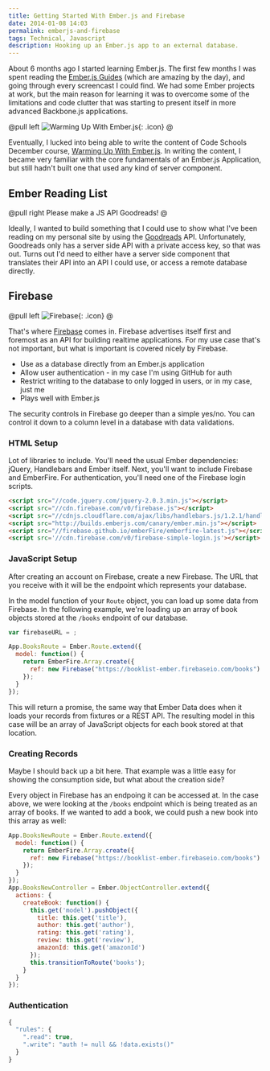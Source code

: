 ```yaml
---
title: Getting Started With Ember.js and Firebase
date: 2014-01-08 14:03
permalink: emberjs-and-firebase
tags: Technical, Javascript
description: Hooking up an Ember.js app to an external database.
---
```


About 6 months ago I started learning Ember.js. The first few months I was spent reading the [Ember.js Guides](http://emberjs.com/guides/) (which are amazing by the day), and going through every screencast I could find. We had some Ember projects at work, but the main reason for learning it was to overcome some of the limitations and code clutter that was starting to present itself in more advanced Backbone.js applications.

@pull left
![Warming Up With Ember.js](/images/galleries/codeschool/ember.png){: .icon}
@

Eventually, I lucked into being able to write the content of Code Schools December course, [Warming Up With Ember.js](https://www.codeschool.com/courses/warming-up-with-emberjs). In writing the content, I became very familiar with the core fundamentals of an Ember.js Application, but still hadn't built one that used any kind of server component.

## Ember Reading List

@pull right
Please make a JS API Goodreads!
@

Ideally, I wanted to build something that I could use to show what I've been reading on my personal site by using the [Goodreads](https://www.goodreads.com/) API. Unfortunately, Goodreads only has a server side API with a private access key, so that was out. Turns out I'd need to either have a server side component that translates their API into an API I could use, or access a remote database directly.

## Firebase

@pull left
![Firebase](/images/galleries/logos/firebase.png){: .icon}
@

That's where [Firebase](https://www.firebase.com/) comes in. Firebase advertises itself first and foremost as an API for building realtime applications. For my use case that's not important, but what is important is covered nicely by Firebase.

* Use as a database directly from an Ember.js application
* Allow user authentication - in my case I'm using GitHub for auth
* Restrict writing to the database to only logged in users, or in my case, just me
* Plays well with Ember.js

The security controls in Firebase go deeper than a simple yes/no. You can control it down to a column level in a database with data validations.

### HTML Setup

Lot of libraries to include. You'll need the usual Ember dependencies: jQuery, Handlebars and Ember itself. Next, you'll want to include Firebase and EmberFire. For authentication, you'll need one of the Firebase login scripts.

```html
<script src="//code.jquery.com/jquery-2.0.3.min.js"></script>
<script src="//cdn.firebase.com/v0/firebase.js"></script>
<script src="//cdnjs.cloudflare.com/ajax/libs/handlebars.js/1.2.1/handlebars.min.js"></script>
<script src="http://builds.emberjs.com/canary/ember.min.js"></script>
<script src="//firebase.github.io/emberFire/emberfire-latest.js"></script>
<script src='//cdn.firebase.com/v0/firebase-simple-login.js'></script>
```

### JavaScript Setup

After creating an account on Firebase, create a new Firebase. The URL that you receive with it will be the endpoint which represents your database.

In the model function of your `Route` object, you can load up some data from Firebase. In the following example, we're loading up an array of book objects stored at the `/books` endpoint of our database.

```javascript
var firebaseURL = ;

App.BooksRoute = Ember.Route.extend({
  model: function() {
    return EmberFire.Array.create({
      ref: new Firebase("https://booklist-ember.firebaseio.com/books")
    });
  }
});
```

This will return a promise, the same way that Ember Data does when it loads your records from fixtures or a REST API. The resulting model in this case will be an array of JavaScript objects for each book stored at that location.


### Creating Records

Maybe I should back up a bit here. That example was a little easy for showing the consumption side, but what about the creation side?

Every object in Firebase has an endpoing it can be accessed at. In the case above, we were looking at the `/books` endpoint which is being treated as an array of books. If we wanted to add a book, we could push a new book into this array as well:


```javascript
App.BooksNewRoute = Ember.Route.extend({
  model: function() {
    return EmberFire.Array.create({
      ref: new Firebase("https://booklist-ember.firebaseio.com/books")
    });
  }
});
App.BooksNewController = Ember.ObjectController.extend({
  actions: {
    createBook: function() {
      this.get('model').pushObject({
        title: this.get('title'),
        author: this.get('author'),
        rating: this.get('rating'),
        review: this.get('review'),
        amazonId: this.get('amazonId')
      });
      this.transitionToRoute('books');
    }
  }
});
```



### Authentication

```javascript
{
  "rules": {
    ".read": true,
    ".write": "auth != null && !data.exists()"
  }
}
```
